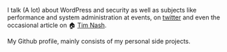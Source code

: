 I talk (A lot) about WordPress and security as well as subjects like performance and system administration at events, on [twitter](https://twitter.com/tnash) and even the occasional article on 🏠 [Tim Nash](https://timnash.co.uk).

My Github profile, mainly consists of my personal side projects. 
